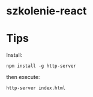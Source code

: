 # szkolenie-react

# Tips
Install:
```
npm install -g http-server
```
then execute:
```
http-server index.html
```
